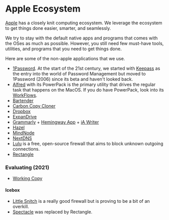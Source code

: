 # Apple Ecosystem

[Apple](https://www.apple.com) has a closely knit computing ecosystem. We leverage the ecosystem to get things done easier, smarter, and seamlessly.

We try to stay with the default native apps and programs that comes with the OSes as much as possible. However, you still need few must-have tools, utilities, and programs that you need to get things done.

Here are some of the non-apple applications that we use.

- [1Password](https://1password.com). At the start of the 21st century, we started with [Keepass](https://keepass.info) as the entry into the world of Password Management but moved to 1Password (2006) since its beta and haven't looked back.
- [Alfred](https://www.alfredapp.com) with its PowerPack is the primary utility that drives the regular task that happens on the MacOS. If you do have PowerPack, look into its [WorkFlows](https://www.alfredapp.com/workflows/).
- [Bartender](https://www.macbartender.com)
- [Carbon Copy Cloner](https://bombich.com)
- [Dropbox](https://www.dropbox.com/)
- [ExpanDrive](https://www.expandrive.com)
- [Grammarly](https://app.grammarly.com) + [Hemingway App](http://www.hemingwayapp.com) + [iA Writer](https://ia.net/writer)
- [Hazel](https://www.noodlesoft.com)
- [MindNode](https://mindnode.com)
- [NextDNS](https://nextdns.io/?from=at8wqcps)
- [Lulu](https://objective-see.com/products/lulu.html) is a free, open-source firewall that aims to block unknown outgoing connections.
- [Rectangle](https://rectangleapp.com)

### Evaluating (2021)

- [Working Copy](https://workingcopyapp.com)

#### Icebox

- [Little Snitch](https://www.obdev.at/products/littlesnitch/) is a really good firewall but is proving to be a bit of an overkill.
- [Spectacle](https://www.spectacleapp.com) was replaced by Rectangle.
